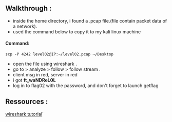 ## Walkthrough :
- inside the home directory, i found a .pcap file.(file contain packet data of a network).
- used the command below to copy it to my kali linux machine
#### Command:
```
scp -P 4242 level02@IP:~/level02.pcap ~/Desktop
```
- open the file using wireshark .
- go to > analyze > follow > follow stream .
- client msg in red, server in red
- i got **ft_waNDReL0L**
- log in to flag02 with the password, and don't forget to launch getflag

## Ressources :
[wireshark tutorial](https://resources.infosecinstitute.com/topic/pcap-analysis-basics-with-wireshark/)`